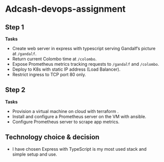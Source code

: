 # Adcash-devops-assignment

## Step 1

**Tasks**

- Create web server in express with typescript serving Gandalf’s picture at `/gandalf`.
- Return current Colombo time at `/colombo`.
- Expose Prometheus metrics tracking requests to `/gandalf` and `/colombo`.
- Deploy to K8s with static IP address (Load Balancer).
- Restrict ingress to TCP port 80 only.

## Step 2

**Tasks**

- Provision a virtual machine on cloud with terraform .
- Install and configure a Prometheus server on the VM with ansible.
- Configure Prometheus server to scrape app metrics.

## Technology choice & decision

- I have chosen Express with TypeScript is my most used stack and simple setup and use.

